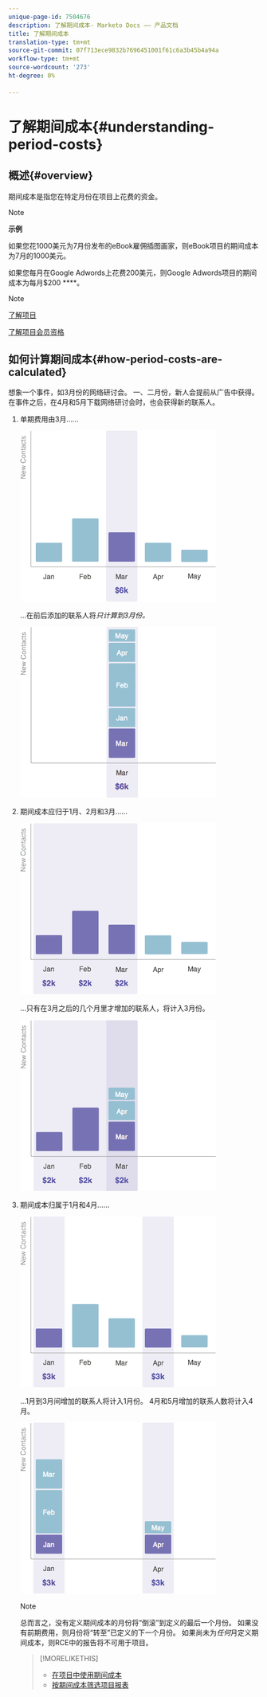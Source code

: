 ```yaml
---
unique-page-id: 7504676
description: 了解期间成本- Marketo Docs —— 产品文档
title: 了解期间成本
translation-type: tm+mt
source-git-commit: 07f713ece9832b7696451001f61c6a3b45b4a94a
workflow-type: tm+mt
source-wordcount: '273'
ht-degree: 0%

---
```



# 了解期间成本{#understanding-period-costs}

## 概述{#overview}

期间成本是指您在特定月份在项目上花费的资金。

>[!NOTE]
>
>**示例**
>
>如果您花1000美元为7月份发布的eBook雇佣插图画家，则eBook项目的期间成本为7月的1000美元。
>
>如果您每月在Google Adwords上花费200美元，则Google Adwords项目的期间成本为每月$200 ****。

>[!NOTE]
>
>[了解项目](/help/marketo/product-docs/core-marketo-concepts/programs/creating-programs/understanding-programs.md)
>
>[了解项目会员资格](/help/marketo/product-docs/core-marketo-concepts/programs/creating-programs/understanding-program-membership.md)

## 如何计算期间成本{#how-period-costs-are-calculated}

想象一个事件，如3月份的网络研讨会。 一、二月份，新人会提前从广告中获得。 在事件之后，在4月和5月下载网络研讨会时，也会获得新的联系人。

1. 单期费用由3月……

   ![](assets/graph1.png)

   ...在前后添加的联系人将&#x200B;*只计算到3月份。*

   ![](assets/graph2.png)

1. 期间成本应归于1月、2月和3月……

   ![](assets/graph3.png)

   ...只有在3月之后的几个月里才增加的联系人，将计入3月份。

   ![](assets/graph4.png)

1. 期间成本归属于1月和4月……

   ![](assets/graph5.png)

   ...1月到3月间增加的联系人将计入1月份。 4月和5月增加的联系人数将计入4月。

   ![](assets/graph6.png)

   >[!NOTE]
   >
   >总而言之，没有定义期间成本的月份将“倒滚”到定义的最后一个月份。 如果没有前期费用，则月份将“转至”已定义的下一个月份。 如果尚未为&#x200B;_任何_&#x200B;月定义期间成本，则RCE中的报告将不可用于项目。

   >[!MORELIKETHIS]
   >
   >* [在项目中使用期间成本](/help/marketo/product-docs/core-marketo-concepts/programs/working-with-programs/using-period-costs-in-a-program.md)
   >* [按期间成本筛选项目报表](/help/marketo/product-docs/core-marketo-concepts/programs/program-performance-report/filter-a-program-report-by-period-cost.md)


